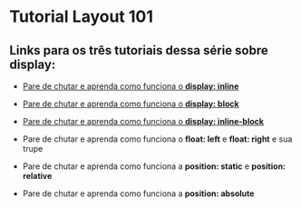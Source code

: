 # Tutorial Layout 101

## Links para os três tutoriais dessa série sobre **display**:

* [Pare de chutar e aprenda como funciona o **display: inline**](https://medium.com/collabcode/pare-de-chutar-e-aprenda-como-funciona-o-display-inline-4ccb7b77371d)

* [Pare de chutar e aprenda como funciona o **display: block**](https://medium.com/collabcode/pare-de-chutar-e-aprenda-como-funciona-o-display-block-98480c987950)

* [Pare de chutar e aprenda como funciona o **display: inline-block**](https://medium.com/collabcode/pare-de-chutar-e-aprenda-como-funciona-o-display-inline-block-4e6cba2f19d4)

* Pare de chutar e aprenda como funciona o **float: left** e **float: right** e sua trupe

* Pare de chutar e aprenda como funciona a **position: static** e **position: relative**

* Pare de chutar e aprenda como funciona a **position: absolute**

  
